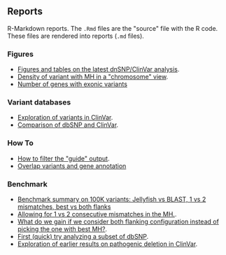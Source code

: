 ## Reports

R-Markdown reports. 
The `.Rmd` files are the "source" file with the R code.
These files are rendered into reports (`.md` files).

### Figures

- [Figures and tables on the latest dnSNP/ClinVar analysis](MHcut-Figures-dbSNPClinVar.md).
- [Density of variant with MH in a "chromosome" view](chromosomeView.md).
- [Number of genes with exonic variants](GeneOverlap.md)

### Variant databases

- [Exploration of variants in ClinVar](clinvarExploration.md).
- [Comparison of dbSNP and ClinVar](dbSNPClinVarExploration.md).

### How To

- [How to filter the "guide" output](pamFiltering.md).
- [Overlap variants and gene annotation](GeneOverlap.md)

### Benchmark

- [Benchmark summary on 100K variants: Jellyfish vs BLAST, 1 vs 2 mismatches, best vs both flanks](benchmark-summary.md)
- [Allowing for 1 vs 2 consecutive mismatches in the MH.](1mismatchVs2mismatches.md).
- [What do we gain if we consider both flanking configuration instead of picking the one with best MH?](compare-1flank-2flanks-modes.md).
- [First (quick) try analyzing a subset of dbSNP](dbSNPcodingSmallDel.md).
- [Exploration of earlier results on pathogenic deletion in ClinVar](summaryOutput.md).

